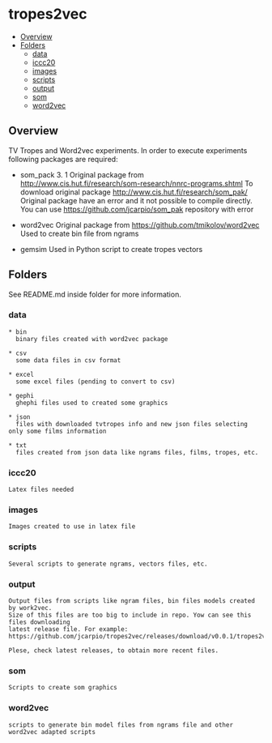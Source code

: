 # tropes2vec


* [Overview](#overview)
* [Folders](#folders)
   * [data](#data)
   * [iccc20](#iccc20)
   * [images](#images)
   * [scripts](#scripts)
   * [output](#output)
   * [som](#som)
   * [word2vec](*#word2vec)

## Overview

   TV Tropes and Word2vec experiments. 
   In order to execute experiments following packages are required:
   * som_pack 3. 1
     Original package from http://www.cis.hut.fi/research/som-research/nnrc-programs.shtml
     To download original package http://www.cis.hut.fi/research/som_pak/
     Original package have an error and it not possible to compile directly. You can use
     https://github.com/jcarpio/som_pak repository with error 

  * word2vec
    Original package from https://github.com/tmikolov/word2vec
    Used to create bin file from ngrams 

  * gemsim
    Used in Python script to create tropes vectors 
    

## Folders
   See README.md inside folder for more information.

### data
    * bin
      binary files created with word2vec package

    * csv 
      some data files in csv format

    * excel  
      some excel files (pending to convert to csv)
      
    * gephi  
      ghephi files used to created some graphics

    * json  
      files with downloaded tvtropes info and new json files selecting only some films information

    * txt
      files created from json data like ngrams files, films, tropes, etc.

### iccc20
    Latex files needed 

### images
    Images created to use in latex file

### scripts
    Several scripts to generate ngrams, vectors files, etc.
    
### output
    Output files from scripts like ngram files, bin files models created by work2vec.
    Size of this files are too big to include in repo. Yow can see this files downloading
    latest release file. For example:
    https://github.com/jcarpio/tropes2vec/releases/download/v0.0.1/tropes2vec.tgz
    
    Plese, check latest releases, to obtain more recent files.

### som
    Scripts to create som graphics

### word2vec
    scripts to generate bin model files from ngrams file and other word2vec adapted scripts
